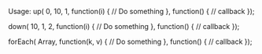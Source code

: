 Usage:
up( 0, 10, 1, function(i) {
    // Do something
}, function() {
    // callback
});
 
down( 10, 1, 2, function(i) {
    // Do something
}, function() {
    // callback
});
 
forEach( Array, function(k, v) {
    // Do something
}, function() {
    // callback
});
